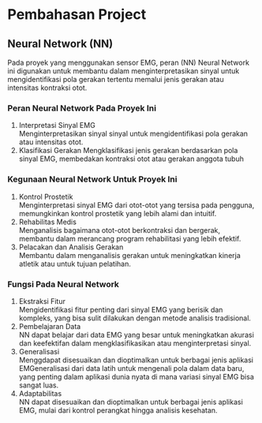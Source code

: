 # Pembahasan Project
## Neural Network (NN)

Pada proyek yang menggunakan sensor EMG, peran (NN) Neural Network ini digunakan untuk membantu dalam menginterpretasikan sinyal untuk mengidentifikasi pola gerakan tertentu memalui jenis gerakan atau intensitas kontraksi otot.

### Peran Neural Network Pada Proyek Ini
1. Interpretasi Sinyal EMG <br>
   Menginterpretasikan sinyal sinyal untuk mengidentifikasi pola gerakan atau intensitas otot.
2. Klasifikasi Gerakan
   Mengklasifikasi jenis gerakan berdasarkan pola sinyal EMG, membedakan kontraksi otot atau gerakan anggota tubuh

### Kegunaan Neural Network Untuk Proyek Ini
1. Kontrol Prostetik <br>
   Menginterpretasi sinyal EMG dari otot-otot yang tersisa pada pengguna, memungkinkan kontrol prostetik yang lebih alami dan intuitif.
2. Rehabilitas Medis <br>
   Menganalisis bagaimana otot-otot berkontraksi dan bergerak, membantu dalam merancang program rehabilitasi yang lebih efektif.
3. Pelacakan dan Analisis Gerakan <br>
   Membantu dalam menganalisis gerakan untuk meningkatkan kinerja atletik atau untuk tujuan pelatihan.

### Fungsi Pada Neural Network
1. Ekstraksi Fitur <br>
   Mengidentifikasi fitur penting dari sinyal EMG yang berisik dan kompleks, yang bisa sulit dilakukan dengan metode analisis tradisional.
2. Pembelajaran Data <br>
   NN dapat belajar dari data EMG yang besar untuk meningkatkan akurasi dan keefektifan dalam mengklasifikasikan atau menginterpretasi sinyal.
3. Generalisasi <br>
   Menggdapat disesuaikan dan dioptimalkan untuk berbagai jenis aplikasi EMGeneralisasi dari data latih untuk mengenali pola dalam data baru, yang penting dalam aplikasi dunia nyata di mana variasi sinyal EMG bisa sangat luas.
4. Adaptabilitas <br>
   NN dapat disesuaikan dan dioptimalkan untuk berbagai jenis aplikasi EMG, mulai dari kontrol perangkat hingga analisis kesehatan.
